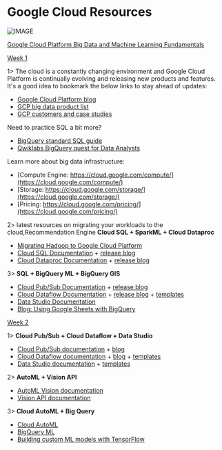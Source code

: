 
# Google Cloud Resources

![IMAGE](https://miro.medium.com/max/2113/1*zVYsG6L_uuBpi7ShAIjYWg.png)

[Google Cloud Platform Big Data and Machine Learning Fundamentals]()


[Week 1]()


1> The cloud is a constantly changing environment and Google Cloud Platform is continually evolving and releasing new products and features. It's a good idea to bookmark the below links to stay ahead of updates:
- [Google Cloud Platform blog](https://cloud.google.com/blog/products)
- [GCP big data product list](https://cloud.google.com/products/big-data/)
- [GCP customers and case studies](https://cloud.google.com/customers/#/)

Need to practice SQL a bit more?
- [BigQuery standard SQL guide](https://cloud.google.com/bigquery/docs/reference/standard-sql/)
- [Qwiklabs BigQuery quest for Data Analysts](https://www.qwiklabs.com/quests/55)

Learn more about big data infrastructure:
- [Compute Engine: https://cloud.google.com/compute/](https://cloud.google.com/compute/)
- [Storage: https://cloud.google.com/storage/](https://cloud.google.com/storage/)
- [Pricing: https://cloud.google.com/pricing/](https://cloud.google.com/pricing/)


2> latest resources on migrating your workloads to the cloud,Recommendation Engine **Cloud SQL + SparkML + Cloud Dataproc**
- [Migrating Hadoop to Google Cloud Platform](https://cloud.google.com/solutions/migration/hadoop/hadoop-gcp-migration-overview)
- [Cloud SQL Documentation](https://cloud.google.com/blog/products/databases/) + [release blog](https://cloud.google.com/blog/products/databases/)
- [Cloud Dataproc Documentation](https://cloud.google.com/dataproc/) + [release blog](https://cloud.google.com/blog/products/dataproc)

3>  **SQL + BigQuery ML + BigQuery GIS**
- [Cloud Pub/Sub Documentation](https://cloud.google.com/pubsub/) + [release blog](https://cloud.google.com/pubsub/docs/release-notes)
- [Cloud Dataflow Documentation](https://cloud.google.com/dataflow/) + [release blog](https://cloud.google.com/blog/products/data-analytics/) + [templates](https://cloud.google.com/dataflow/docs/guides/templates/provided-templates)
- [Data Studio Documentation](https://developers.google.com/datastudio/)
- [Blog: Using Google Sheets with BigQuery](https://cloud.google.com/blog/products/g-suite/connecting-bigquery-and-google-sheets-to-help-with-hefty-data-analysis)


[Week 2]()


1>  **Cloud Pub/Sub + Cloud Dataflow + Data Studio**

- [Cloud Pub/Sub documentation](https://cloud.google.com/pubsub/docs/) + [blog](https://cloud.google.com/pubsub/docs/release-notes)
- [Cloud Dataflow documentation](https://cloud.google.com/dataflow/docs/) + [blog](https://cloud.google.com/blog/products/data-analytics) + [templates](https://github.com/GoogleCloudPlatform/DataflowTemplates/)
- [Data Studio documentation](https://developers.google.com/datastudio/) + [templates](https://datastudiogallery.appspot.com/gallery)

2> **AutoML + Vision API**

- [AutoML Vision documentation](https://cloud.google.com/vision/automl/docs/)
- [Vision API documentation](https://cloud.google.com/vision/#resources)

3> **Cloud AutoML + Big Query**

- [Cloud AutoML](https://cloud.google.com/automl/)
- [BigQuery ML](https://cloud.google.com/bigquery/docs/bigqueryml-intro)
- [Building custom ML models with TensorFlow](https://www.tensorflow.org/overview/)








